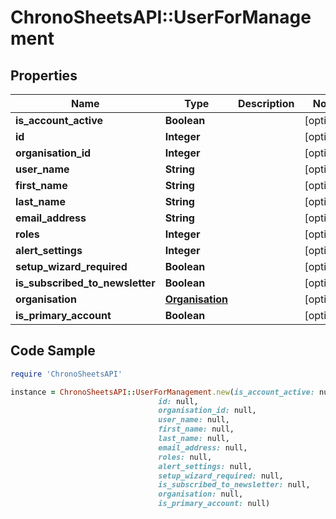 # ChronoSheetsAPI::UserForManagement

## Properties

Name | Type | Description | Notes
------------ | ------------- | ------------- | -------------
**is_account_active** | **Boolean** |  | [optional] 
**id** | **Integer** |  | [optional] 
**organisation_id** | **Integer** |  | [optional] 
**user_name** | **String** |  | [optional] 
**first_name** | **String** |  | [optional] 
**last_name** | **String** |  | [optional] 
**email_address** | **String** |  | [optional] 
**roles** | **Integer** |  | [optional] 
**alert_settings** | **Integer** |  | [optional] 
**setup_wizard_required** | **Boolean** |  | [optional] 
**is_subscribed_to_newsletter** | **Boolean** |  | [optional] 
**organisation** | [**Organisation**](Organisation.md) |  | [optional] 
**is_primary_account** | **Boolean** |  | [optional] 

## Code Sample

```ruby
require 'ChronoSheetsAPI'

instance = ChronoSheetsAPI::UserForManagement.new(is_account_active: null,
                                 id: null,
                                 organisation_id: null,
                                 user_name: null,
                                 first_name: null,
                                 last_name: null,
                                 email_address: null,
                                 roles: null,
                                 alert_settings: null,
                                 setup_wizard_required: null,
                                 is_subscribed_to_newsletter: null,
                                 organisation: null,
                                 is_primary_account: null)
```


